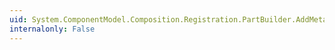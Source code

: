 ```yaml
---
uid: System.ComponentModel.Composition.Registration.PartBuilder.AddMetadata(System.String,System.Object)
internalonly: False
---
```

